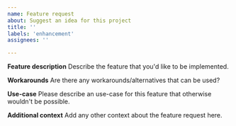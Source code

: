 ```yaml
---
name: Feature request
about: Suggest an idea for this project
title: ''
labels: 'enhancement'
assignees: ''

---
```


**Feature description**
Describe the feature that you'd like to be implemented.

**Workarounds**
Are there any workarounds/alternatives that can be used?

**Use-case**
Please describe an use-case for this feature that otherwise wouldn't be possible.

**Additional context**
Add any other context about the feature request here.
